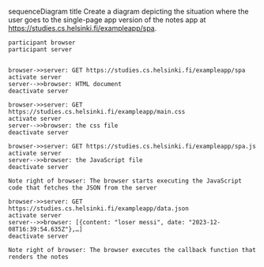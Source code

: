 
sequenceDiagram
    title Create a diagram depicting the situation where the user goes to the single-page app version of the notes app at https://studies.cs.helsinki.fi/exampleapp/spa.
    
    participant browser
    participant server


    browser->>server: GET https://studies.cs.helsinki.fi/exampleapp/spa
    activate server
    server-->>browser: HTML document
    deactivate server

    browser->>server: GET https://studies.cs.helsinki.fi/exampleapp/main.css
    activate server
    server-->>browser: the css file
    deactivate server

    browser->>server: GET https://studies.cs.helsinki.fi/exampleapp/spa.js
    activate server
    server-->>browser: the JavaScript file
    deactivate server

    Note right of browser: The browser starts executing the JavaScript code that fetches the JSON from the server

    browser->>server: GET https://studies.cs.helsinki.fi/exampleapp/data.json
    activate server
    server-->>browser: [{content: "loser messi", date: "2023-12-08T16:39:54.635Z"},…]
    deactivate server

    Note right of browser: The browser executes the callback function that renders the notes